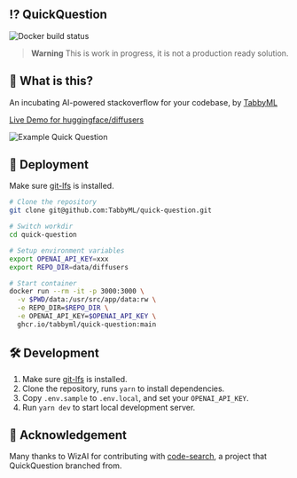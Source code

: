 ## ⁉️ QuickQuestion
![Docker build status](https://img.shields.io/github/actions/workflow/status/TabbyML/quick-question/docker.yml)

> **Warning**
> This is work in progress, it is not a production ready solution.

## 🤔 What is this?

An incubating AI-powered stackoverflow for your codebase, by [TabbyML](https://tabbyml.com)

[Live Demo for huggingface/diffusers](https://quick-question.vercel.app)

![Example Quick Question](example-quick-question.png)

## 🚀 Deployment
Make sure [git-lfs](https://git-lfs.com/) is installed.

```bash
# Clone the repository
git clone git@github.com:TabbyML/quick-question.git

# Switch workdir
cd quick-question

# Setup environment variables
export OPENAI_API_KEY=xxx
export REPO_DIR=data/diffusers

# Start container
docker run --rm -it -p 3000:3000 \
  -v $PWD/data:/usr/src/app/data:rw \
  -e REPO_DIR=$REPO_DIR \
  -e OPENAI_API_KEY=$OPENAI_API_KEY \
  ghcr.io/tabbyml/quick-question:main
```

## 🛠️ Development
1. Make sure [git-lfs](https://git-lfs.com/) is installed.
2. Clone the repository, runs `yarn` to install dependencies.
3. Copy `.env.sample` to `.env.local`, and set your `OPENAI_API_KEY`.
4. Run `yarn dev` to start local development server.

## 💁 Acknowledgement

Many thanks to WizAI for contributing with [code-search](https://github.com/wizi-ai/code-search), a project that QuickQuestion branched from.
